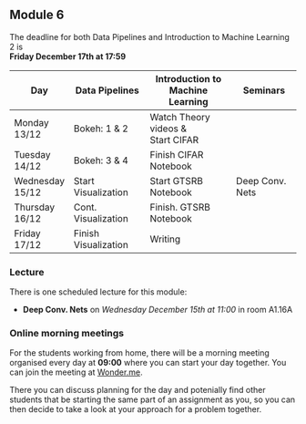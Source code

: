 
## Module 6

The deadline for both Data Pipelines and Introduction to Machine Learning 2 is<br>**Friday December 17th at 17:59**

| Day                | Data Pipelines               | Introduction to<br>Machine Learning | Seminars                    |
| ------------------ | ---------------------------- | ----------------------------------- | --------------------------- |
| Monday<br>13/12    | Bokeh: 1 & 2                 | Watch Theory videos &<br>Start CIFAR |                            |
| Tuesday<br>14/12   | Bokeh: 3 & 4                 | Finish CIFAR Notebook               |                             |
| Wednesday<br>15/12 | Start Visualization          | Start GTSRB Notebook                | Deep Conv. Nets             |
| Thursday<br>16/12  | Cont. Visualization          | Finish. GTSRB Notebook              |                             |
| Friday<br>17/12    | Finish Visualization         | Writing                             |                             |

### Lecture

There is one scheduled lecture for this module:

* **Deep Conv. Nets** on *Wednesday December 15th at 11:00* in room A1.16A

### Online morning meetings

For the students working from home, there will be a morning meeting organised
every day at **09:00** where you can start your day together. You can join the
meeting at
[Wonder.me](https://www.wonder.me/r?id=c6cdcb4d-7901-44dc-9b9f-fe90898c22a5).

There you can discuss planning for the day and potenially find other students
that be starting the same part of an assignment as you, so you can
then decide to take a look at your approach for a problem together.

